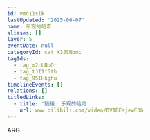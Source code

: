 ```yaml
---
id: vmc11sik
lastUpdated: '2025-06-07'
name: 乐观的哈奇
aliases: []
layer: 5
eventDate: null
categoryId: cat_X3JSNomc
tagIds:
  - tag_m2cLNuOr
  - tag_tJI1f5th
  - tag_95IHkghu
timelineEvents: []
relations: []
titledLinks:
  - title: '链接: 乐观的哈奇'
    url: www.bilibili.com/video/BV1BEsjewE36
---
```

ARG
